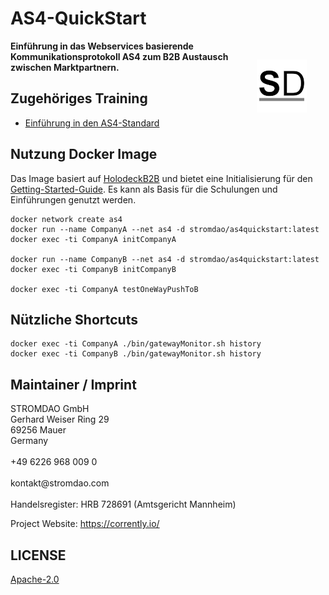 # AS4-QuickStart

<a href="https://stromdao.de/" target="_blank" title="STROMDAO - Digital Energy Infrastructure"><img src="./static/stromdao.png" align="right" height="85px" hspace="30px" vspace="30px"></a>

**Einführung in das Webservices basierende Kommunikationsprotokoll AS4 zum B2B Austausch zwischen Marktpartnern.**

## Zugehöriges Training
- [Einführung in den AS4-Standard](https://stromdao.marbleteams.com/paths/3/)

## Nutzung Docker Image
Das Image basiert auf [HolodeckB2B](http://holodeck-b2b.org/) und bietet eine Initialisierung für den [Getting-Started-Guide](holodeck-b2b.org/documentation/getting-started/). Es kann als Basis für die Schulungen und Einführungen genutzt werden.

```
docker network create as4
docker run --name CompanyA --net as4 -d stromdao/as4quickstart:latest
docker exec -ti CompanyA initCompanyA

docker run --name CompanyB --net as4 -d stromdao/as4quickstart:latest
docker exec -ti CompanyB initCompanyB

docker exec -ti CompanyA testOneWayPushToB
```

## Nützliche Shortcuts
```
docker exec -ti CompanyA ./bin/gatewayMonitor.sh history
docker exec -ti CompanyB ./bin/gatewayMonitor.sh history
```

## Maintainer / Imprint

<addr>
STROMDAO GmbH  <br/>
Gerhard Weiser Ring 29  <br/>
69256 Mauer  <br/>
Germany  <br/>
  <br/>
+49 6226 968 009 0  <br/>
  <br/>
kontakt@stromdao.com  <br/>
  <br/>
Handelsregister: HRB 728691 (Amtsgericht Mannheim)
</addr>

Project Website: https://corrently.io/

## LICENSE
[Apache-2.0](./LICENSE)
